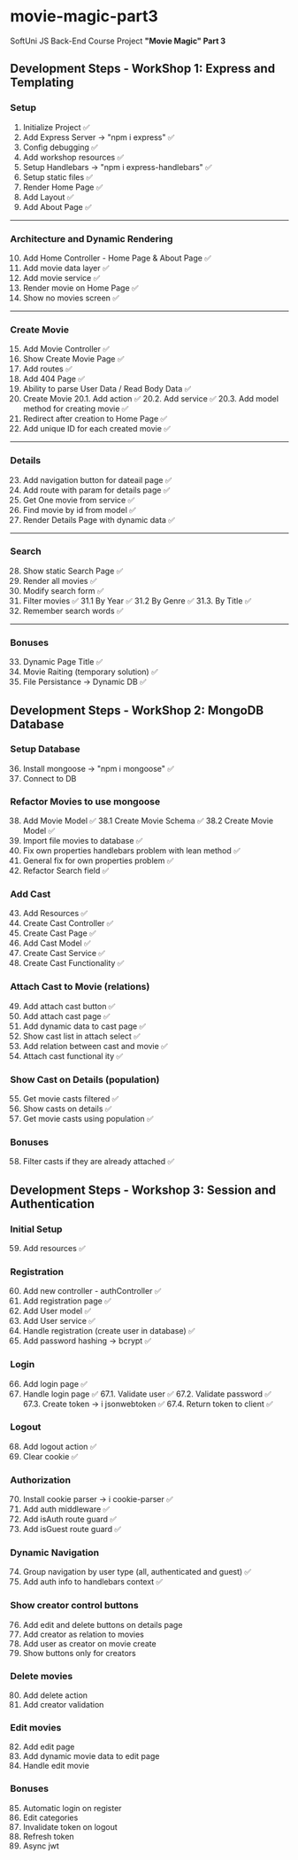 # movie-magic-part3
SoftUni JS Back-End Course Project <strong>"Movie Magic" Part 3</strong>

## Development Steps - WorkShop 1: Express and Templating

### Setup
1. Initialize Project ✅
2. Add Express Server -> "npm i express" ✅
3. Config debugging ✅
4. Add workshop resources ✅
5. Setup Handlebars -> "npm i express-handlebars" ✅
6. Setup static files ✅
7. Render Home Page ✅
8. Add Layout ✅
9. Add About Page ✅
---

### Architecture and Dynamic Rendering
10. Add Home Controller - Home Page & About Page ✅
11. Add movie data layer ✅
12. Add movie service ✅
13. Render movie on Home Page ✅
14. Show no movies screen ✅
---

### Create Movie
15. Add Movie Controller ✅
16. Show Create Movie Page ✅
17. Add routes ✅
18. Add 404 Page ✅
19. Ability to parse User Data / Read Body Data ✅
20. Create Movie
20.1. Add action ✅
20.2. Add service ✅
20.3. Add model method for creating movie ✅
21. Redirect after creation to Home Page ✅
22. Add unique ID for each created movie ✅
---

### Details
23. Add navigation button for dateail page ✅
24. Add route with param for details page ✅
25. Get One movie from service ✅
26. Find movie by id from model ✅
27. Render Details Page with dynamic data ✅
---

### Search
28. Show static Search Page ✅
29. Render all movies ✅
30. Modify search form ✅
31. Filter movies ✅
31.1 By Year ✅
31.2 By Genre ✅
31.3. By Title ✅
32. Remember search words ✅
---

### Bonuses
33. Dynamic Page Title ✅
34. Movie Raiting (temporary solution) ✅
35. File Persistance -> Dynamic DB ✅


## Development Steps - WorkShop 2: MongoDB Database

### Setup Database
36. Install mongoose -> "npm i mongoose" ✅
37. Connect to DB

### Refactor Movies to use mongoose
38. Add Movie Model ✅
38.1 Create Movie Schema ✅
38.2 Create Movie Model ✅
39. Import file movies to database ✅
40. Fix own properties handlebars problem with lean method ✅
41. General fix for own properties problem ✅
42. Refactor Search field ✅

### Add Cast
43. Add Resources ✅
44. Create Cast Controller ✅
45. Create Cast Page ✅
46. Add Cast Model ✅
47. Create Cast Service ✅
48. Create Cast Functionality ✅

### Attach Cast to Movie (relations)
49. Add attach cast button ✅
50. Add attach cast page ✅
51. Add dynamic data to cast page ✅
52. Show cast list in attach select ✅
53. Add relation between cast and movie ✅
54. Attach cast functional ity ✅

### Show Cast on Details (population)
55. Get movie casts filtered ✅
56. Show casts on details ✅
57. Get movie casts using population ✅

### Bonuses
58. Filter casts if they are already attached ✅

## Development Steps - Workshop 3: Session and Authentication

### Initial Setup

59. Add resources ✅

### Registration

60. Add new controller - authController ✅
61. Add registration page ✅
62. Add User model ✅
63. Add User service ✅
64. Handle registration (create user in database) ✅
65. Add password hashing -> bcrypt ✅

### Login

66. Add login page ✅
67. Handle login page ✅
67.1. Validate user ✅
67.2. Validate password ✅
67.3. Create token -> i jsonwebtoken ✅
67.4. Return token to client ✅

### Logout

68. Add logout action ✅
69. Clear cookie ✅

### Authorization

70. Install cookie parser -> i cookie-parser ✅
71. Add auth middleware ✅
72. Add isAuth route guard ✅
73. Add isGuest route guard ✅

### Dynamic Navigation

74. Group navigation by user type (all, authenticated and guest) ✅
75. Add auth info to handlebars context ✅

### Show creator control buttons

76. Add edit and delete buttons on details page
77. Add creator as relation to movies
78. Add user as creator on movie create
79. Show buttons only for creators

### Delete movies

80. Add delete action
81. Add creator validation

### Edit movies

82. Add edit page
83. Add dynamic movie data to edit page
84. Handle edit movie

### Bonuses

85. Automatic login on register
86. Edit categories
87. Invalidate token on logout
88. Refresh token
89. Async jwt